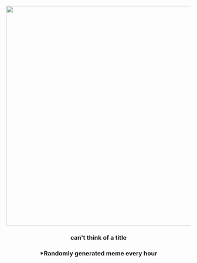 <p align="center">
        <img src="https://i.redd.it/nukvcp07qu291.png" width="600" height="600">
        </p>
        <h3 align="center">can't think of a title</h3>
        <h3 align="center">*Randomly generated meme every hour</h3>
    